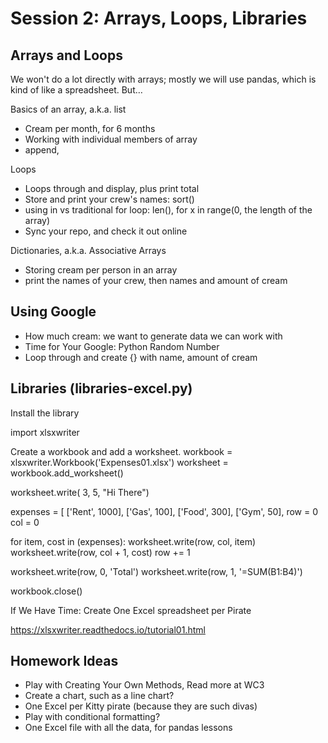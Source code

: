 # Session 2: Arrays, Loops, Libraries

##  Arrays and Loops
 We won't do a lot directly with arrays; mostly we will use pandas, which is kind of like a spreadsheet. But…

Basics of an array, a.k.a. list
- Cream per month, for 6 months
- Working with individual members of array
- append,

Loops
- Loops through and display, plus print total
- Store and print your crew's names: sort()
- using in vs traditional for loop:  len(),  for x in range(0, the length of the array)
- Sync your repo, and check it out online

Dictionaries, a.k.a. Associative Arrays
- Storing cream per person in an array
- print the names of your crew, then names and amount of cream


## Using Google
- How much cream: we want to generate data we can work with
- Time for Your Google: Python Random Number
- Loop through and create {} with name, amount of cream



## Libraries (libraries-excel.py)

Install the library

import xlsxwriter

Create a workbook and add a worksheet.
workbook = xlsxwriter.Workbook('Expenses01.xlsx')
worksheet = workbook.add_worksheet()

worksheet.write( 3, 5, "Hi There")

expenses = [
    ['Rent', 1000],
    ['Gas',   100],
    ['Food',  300],
    ['Gym',    50],
row = 0
col = 0

for item, cost in (expenses):
    worksheet.write(row, col,     item)
    worksheet.write(row, col + 1, cost)
    row += 1

worksheet.write(row, 0, 'Total')
worksheet.write(row, 1, '=SUM(B1:B4)')

workbook.close()

If We Have Time: Create One  Excel spreadsheet per Pirate

https://xlsxwriter.readthedocs.io/tutorial01.html


## Homework Ideas
- Play with Creating Your Own Methods, Read more at WC3
- Create a chart, such as a line chart?
- One Excel per Kitty pirate (because they are such divas)
- Play with conditional formatting?
- One Excel file with all the data, for pandas lessons